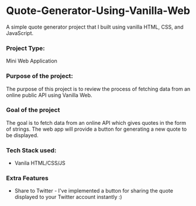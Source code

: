 # Quote-Generator-Using-Vanilla-Web
A simple quote generator project that I built using vanilla HTML, CSS, and JavaScript. 

### Project Type: 
Mini Web Application

### Purpose of the project:
The purpose of this project is to review the process of fetching data from an online public API using Vanilla Web.

### Goal of the project
The goal is to fetch data from an online API which gives quotes in the form of strings. The web app will provide a button for generating a new quote to be displayed. 

### Tech Stack used:
* Vanila HTML/CSS/JS

### Extra Features
* Share to Twitter - I've implemented a button for sharing the quote displayed to your Twitter account instantly :)

